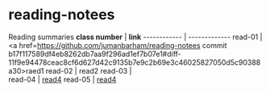 # reading-notees


Reading summaries
**class number** |   **link**
------------     |   -------------
read-01          |   <a href=https://github.com/jumanbarham/reading-notees commit                 b17f117589df4eb8262db7aa9f296ad1ef7b07e1#diff-11f9e94478ceac8cf6d627d42c9135b7e9c2b69e3c46025827050d5c90388a30>raed1</a>
read-02          |     <a herf=https://github.com/jumanbarham/reading-notees/blob/main/markdown.md>read2</a>
read-03          |    
read-04          |    <a href=https://github.com/jumanbarham/reading-notees/blob/main/javascript.md>read4</a>
read-05          |     <a href=https://github.com/jumanbarham/reading-notees/blob/main/js2.md>read4</a>
